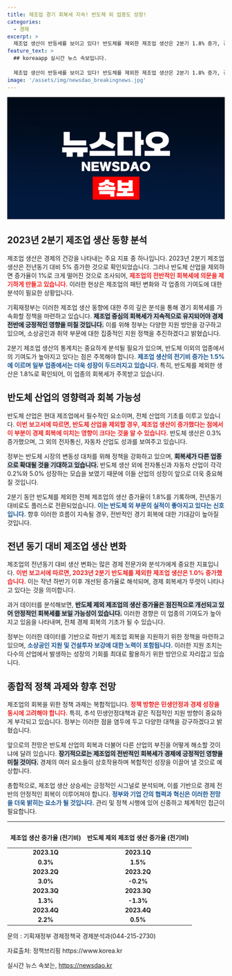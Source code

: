 ```yaml
---
title: 제조업 경기 회복세 지속! 반도체 외 업종도 성장!
categories:
  - 경제
excerpt: >
  제조업 생산이 반등세를 보이고 있다! 반도체를 제외한 제조업 생산은 2분기 1.8% 증가, 경제 회복의 새로운 희망이 될까? 지금 자세히 알아보세요!
feature_text: >
  ## koreaapp 실시간 뉴스 속보입니다.

  제조업 생산이 반등세를 보이고 있다! 반도체를 제외한 제조업 생산은 2분기 1.8% 증가, 경제 회복의 새로운 희망이 될까? 지금 자세히 알아보세요!
image: '/assets/img/newsdao_breakingnews.jpg'
---
```


<p><img src="/assets/img/newsdao_breakingnews.jpg" alt="koreaapp 속보" /></p>

<h2 data-ke-size="size26">2023년 2분기 제조업 생산 동향 분석</h2>

<p data-ke-size="size16">제조업 생산은 경제의 건강을 나타내는 주요 지표 중 하나입니다. 2023년 2분기 제조업 생산은 전년동기 대비 5% 증가한 것으로 확인되었습니다. 그러나 반도체 산업을 제외하면 증가율이 1%로 크게 떨어진 것으로 조사되어, <b><span style="color: #ee2323;">제조업의 전반적인 회복세에 의문을 제기하게 만들고 있습니다.</span></b> 이러한 현상은 제조업의 패턴 변화와 각 업종의 기여도에 대한 분석이 필요한 상황입니다.</p>

<p data-ke-size="size16">기획재정부는 이러한 제조업 생산 동향에 대한 주의 깊은 분석을 통해 경기 회복세를 가속화할 정책을 마련하고 있습니다. <b><span style="background-color: #21538527;">제조업 중심의 회복세가 지속적으로 유지되어야 경제 전반에 긍정적인 영향을 미칠 것입니다.</span></b> 이를 위해 정부는 다양한 지원 방안을 강구하고 있으며, 소상공인과 취약 부문에 대한 집중적인 지원 정책을 추진하겠다고 밝혔습니다.</p>

<p data-ke-size="size16">2분기 제조업 생산의 통계치는 중요하게 분석될 필요가 있으며, 반도체 이외의 업종에서의 기여도가 높아지고 있다는 점은 주목해야 합니다. <b><span style="color: #1a5490;">제조업 생산의 전기비 증가는 1.5%에 이르며 일부 업종에서는 더욱 성장이 두드러지고 있습니다.</span></b> 특히, 반도체를 제외한 생산은 1.8%로 확인되어, 이 업종의 회복세가 주목받고 있습니다.</p>

<h2 data-ke-size="size26">반도체 산업의 영향력과 회복 가능성</h2>

<p data-ke-size="size16">반도체 산업은 현대 제조업에서 필수적인 요소이며, 전체 산업의 기초를 이루고 있습니다. <b><span style="color: #ee2323;">이번 보고서에 따르면, 반도체 산업을 제외할 경우, 제조업 생산이 증가했다는 점에서 이 부분이 경제 회복에 미치는 영향이 크다는 것을 알 수 있습니다.</span></b> 반도체 생산은 0.3% 증가했으며, 그 외의 전자통신, 자동차 산업도 성과를 보여주고 있습니다.</p>

<p data-ke-size="size16">정부는 반도체 시장의 변동성 대처를 위해 정책을 강화하고 있으며, <b><span style="background-color: #21538527;">회복세가 다른 업종으로 확대될 것을 기대하고 있습니다.</span></b> 반도체 생산 외에 전자통신과 자동차 산업이 각각 0.2%와 5.0% 성장하는 모습을 보였기 때문에 이들 산업의 성장이 앞으로 더욱 중요해질 것입니다.</p>

<p data-ke-size="size16">2분기 동안 반도체를 제외한 전체 제조업의 생산 증가율이 1.8%를 기록하며, 전년동기 대비로도 플러스로 전환되었습니다. <b><span style="color: #1a5490;">이는 반도체 외 부문의 실적이 좋아지고 있다는 신호입니다.</span></b> 향후 이러한 흐름이 지속될 경우, 전반적인 경기 회복에 대한 기대감이 높아질 것입니다.</p>

<h2 data-ke-size="size26">전년 동기 대비 제조업 생산 변화</h2>

<p data-ke-size="size16">제조업의 전년동기 대비 생산 변화는 많은 경제 전문가와 분석가에게 중요한 지표입니다. <b><span style="color: #ee2323;">이번 보고서에 따르면, 2023년 2분기 반도체를 제외한 제조업 생산은 1.0% 증가했습니다.</span></b> 이는 작년 하반기 이후 개선된 증가율로 해석되며, 경제 회복세가 뚜렷이 나타나고 있다는 것을 의미합니다.</p>

<p data-ke-size="size16">과거 데이터를 분석해보면, <b><span style="background-color: #21538527;">반도체 제외 제조업의 생산 증가율은 점진적으로 개선되고 있어 안정적인 회복세를 보일 가능성이 있습니다.</span></b> 이러한 경향은 이 업종의 기여도가 높아지고 있음을 나타내며, 전체 경제 회복의 기초가 될 수 있습니다.</p>

<p data-ke-size="size16">정부는 이러한 데이터를 기반으로 하반기 제조업 회복을 지원하기 위한 정책을 마련하고 있으며, <b><span style="color: #1a5490;">소상공인 지원 및 건설투자 보강에 대한 노력이 포함됩니다.</span></b> 이러한 지원 조치는 다수의 산업에서 발생하는 성장의 기회를 최대로 활용하기 위한 방안으로 자리잡고 있습니다.</p>

<h2 data-ke-size="size26">종합적 정책 과제와 향후 전망</h2>

<p data-ke-size="size16">제조업의 회복을 위한 정책 과제는 복합적입니다. <b><span style="color: #ee2323;">정책 방향은 민생안정과 경제 성장을 동시에 고려해야 합니다.</span></b> 특히, 추석 민생안정대책과 같은 직접적인 지원 방향이 중요하게 부각되고 있습니다. 정부는 이러한 점을 염두에 두고 다양한 대책을 강구하겠다고 밝혔습니다.</p>

<p data-ke-size="size16">앞으로의 전망은 반도체 산업의 회복과 더불어 다른 산업의 부진을 어떻게 해소할 것이냐에 달려 있습니다. <b><span style="background-color: #21538527;">장기적으로는 제조업의 전반적인 회복세가 경제에 긍정적인 영향을 미칠 것이다.</span></b> 경제의 여러 요소들이 상호작용하며 복합적인 성장을 이끌어 낼 것으로 예상합니다.</p>

<p data-ke-size="size16">총합적으로, 제조업 생산 상승세는 긍정적인 시그널로 분석되며, 이를 기반으로 경제 전반의 안정적인 회복이 이루어져야 합니다. <b><span style="color: #1a5490;">정부와 기업 간의 협력과 혁신은 이러한 전망을 더욱 밝히는 요소가 될 것입니다.</span></b> 관리 및 정책 시행에 있어 신중하고 체계적인 접근이 필요합니다.</p>

<hr>

<table style="width: 100%; border-collapse: collapse;">
<thead>
<tr>
<td style="text-align: center; height: 40px;"><b>제조업 생산 증가율 (전기비)</b></td>
<td style="text-align: center; height: 40px;"><b>반도체 제외 제조업 생산 증가율 (전기비)</b></td>
</tr>
</thead>
<tbody>
<tr>
<td style="text-align: center; height: 17px;"><b>2023.1Q</b></td>
<td style="text-align: center; height: 17px;"><b>2023.1Q</b></td>
</tr>
<tr>
<td style="text-align: center; height: 17px;"><b>0.3%</b></td>
<td style="text-align: center; height: 17px;"><b>1.5%</b></td>
</tr>
<tr>
<td style="text-align: center; height: 17px;"><b>2023.2Q</b></td>
<td style="text-align: center; height: 17px;"><b>2023.2Q</b></td>
</tr>
<tr>
<td style="text-align: center; height: 17px;"><b>3.0%</b></td>
<td style="text-align: center; height: 17px;"><b>-0.2%</b></td>
</tr>
<tr>
<td style="text-align: center; height: 17px;"><b>2023.3Q</b></td>
<td style="text-align: center; height: 17px;"><b>2023.3Q</b></td>
</tr>
<tr>
<td style="text-align: center; height: 17px;"><b>1.3%</b></td>
<td style="text-align: center; height: 17px;"><b>-1.3%</b></td>
</tr>
<tr>
<td style="text-align: center; height: 17px;"><b>2023.4Q</b></td>
<td style="text-align: center; height: 17px;"><b>2023.4Q</b></td>
</tr>
<tr>
<td style="text-align: center; height: 17px;"><b>2.2%</b></td>
<td style="text-align: center; height: 17px;"><b>0.5%</b></td>
</tr>
</tbody>
</table>

<p>문의 : 기획재정부 경제정책국 경제분석과(044-215-2730)</p>

<p>자료출처: 정책브리핑 https://www.korea.kr</p>
실시간 뉴스 속보는, <a href="https://newsdao.kr" rel="dofollow">https://newsdao.kr</a>


